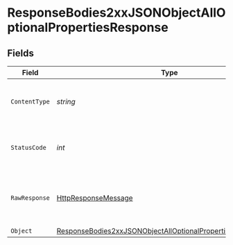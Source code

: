# ResponseBodies2xxJSONObjectAllOptionalPropertiesResponse


## Fields

| Field                                                                                                                                                   | Type                                                                                                                                                    | Required                                                                                                                                                | Description                                                                                                                                             |
| ------------------------------------------------------------------------------------------------------------------------------------------------------- | ------------------------------------------------------------------------------------------------------------------------------------------------------- | ------------------------------------------------------------------------------------------------------------------------------------------------------- | ------------------------------------------------------------------------------------------------------------------------------------------------------- |
| `ContentType`                                                                                                                                           | *string*                                                                                                                                                | :heavy_check_mark:                                                                                                                                      | HTTP response content type for this operation                                                                                                           |
| `StatusCode`                                                                                                                                            | *int*                                                                                                                                                   | :heavy_check_mark:                                                                                                                                      | HTTP response status code for this operation                                                                                                            |
| `RawResponse`                                                                                                                                           | [HttpResponseMessage](https://learn.microsoft.com/en-us/dotnet/api/system.net.http.httpresponsemessage?view=net-5.0)                                    | :heavy_check_mark:                                                                                                                                      | Raw HTTP response; suitable for custom response parsing                                                                                                 |
| `Object`                                                                                                                                                | [ResponseBodies2xxJSONObjectAllOptionalPropertiesResponseBody](../../Models/Operations/ResponseBodies2xxJSONObjectAllOptionalPropertiesResponseBody.md) | :heavy_minus_sign:                                                                                                                                      | OK                                                                                                                                                      |